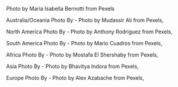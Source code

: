 
<!-- SM Search Bar Background Image Source-->
Photo by Maria Isabella Bernotti from Pexels

<!-- Continents Background Image Source -->

Australia/Oceania Photo By - Photo by Mudassir Ali from Pexels,

North America Photo By - Photo by Anthony Rodriguez from Pexels,

South America Photo By - Photo by Mario Cuadros from Pexels,

Africa Photo By - Photo by Mostafa El Shershaby from Pexels,

Asia Photo By - Photo by Bhavitya Indora from Pexels,

Europe Photo By - Photo by Alex Azabache from Pexels,



